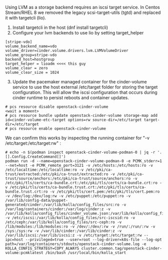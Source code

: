 Using LVM as a storage backend requires an iscsi target service.
In Centos Stream/RHEL 8 we removed the legacy scsi-target-utils (tgtd) and replaced it with targetcli (lio).

1. Install targetcli in the host (dnf install targetcli)
2. Configure your lvm backends to use lio by setting target_helper
```
[stripe-vdo]
volume_backend_name=vdo
volume_driver=cinder.volume.drivers.lvm.LVMVolumeDriver
volume_group=stripe-vdo
backend_host=hostgroup
target_helper = lioadm <<<< this guy
volume_clear = zero
volume_clear_size = 1024
```
3. Update the pacemaker managed container for the cinder-volume service to use the host external /etc/target folder for storing the target configuration.  This will allow the iscsi configuration that occurs during cinder runtime to persist reboots and container updates.

```
# pcs resource disable openstack-cinder-volume
<wait a moment>
# pcs resource bundle update openstack-cinder-volume storage-map add id=cinder-volume-etc-target options=rw source-dir=/etc/target target-dir=/etc/target
# pcs resource enable openstack-cinder-volume
```

We can confirm this works by inspecting the running container for "-v /etc/target:/etc/target:rw" :

```
# echo -n $(podman inspect openstack-cinder-volume-podman-0 | jq -r '.[].Config.CreateCommand[]')
podman run -d --name=openstack-cinder-volume-podman-0 -e PCMK_stderr=1 --net=host -e PCMK_remote_port=3121 -v /etc/hosts:/etc/hosts:ro -v /etc/localtime:/etc/localtime:ro -v /etc/pki/ca-trust/extracted:/etc/pki/ca-trust/extracted:ro -v /etc/pki/ca-trust/source/anchors:/etc/pki/ca-trust/source/anchors:ro -v /etc/pki/tls/certs/ca-bundle.crt:/etc/pki/tls/certs/ca-bundle.crt:ro -v /etc/pki/tls/certs/ca-bundle.trust.crt:/etc/pki/tls/certs/ca-bundle.trust.crt:ro -v /etc/pki/tls/cert.pem:/etc/pki/tls/cert.pem:ro -v /dev/log:/dev/log:rw -v /etc/puppet:/etc/puppet:ro -v /var/lib/config-data/puppet-generated/cinder:/var/lib/kolla/config_files/src:ro -v /var/log/containers/cinder:/var/log/cinder:z -v /var/lib/kolla/config_files/cinder_volume.json:/var/lib/kolla/config_files/config.json:ro -v /etc/iscsi:/var/lib/kolla/config_files/src-iscsid:ro -v /etc/ceph:/var/lib/kolla/config_files/src-ceph:ro -v /lib/modules:/lib/modules:ro -v /dev/:/dev/:rw -v /run/:/run/:rw -v /sys:/sys:rw -v /var/lib/cinder:/var/lib/cinder:z -v /var/lib/iscsi:/var/lib/iscsi:z -v /etc/target:/etc/target:rw --ipc=host --privileged=true --user=root --log-driver=k8s-file --log-opt path=/var/log/containers/stdouts/openstack-cinder-volume.log -e KOLLA_CONFIG_STRATEGY=COPY_ALWAYS cluster.common.tag/openstack-cinder-volume:pcmklatest /bin/bash /usr/local/bin/kolla_start
```
